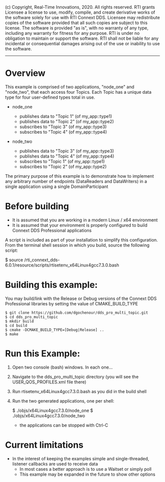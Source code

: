 (c) Copyright, Real-Time Innovations, 2020.  All rights reserved.
RTI grants Licensee a license to use, modify, compile, and create derivative
works of the software solely for use with RTI Connext DDS. Licensee may
redistribute copies of the software provided that all such copies are subject
to this license. The software is provided "as is", with no warranty of any
type, including any warranty for fitness for any purpose. RTI is under no
obligation to maintain or support the software. RTI shall not be liable for
any incidental or consequential damages arising out of the use or inability
to use the software.
***

# Overview

This example is comprised of two applications, "node_one" and "node_two", that
each access four Topics. Each Topic has a unique data type for four user-defined
types total in use.

- node_one

    - publishes data to "Topic 1" (of my_app::type1)
    - publishes data to "Topic 2" (of my_app::type2)
    - subscribes to "Topic 3" (of my_app::type3)
    - subscribes to "Topic 4" (of my_app::type4)

- node_two

    - publishes data to "Topic 3" (of my_app::type3)
    - publishes data to "Topic 4" (of my_app::type4)
    - subscribes to "Topic 1" (of my_app::type1)
    - subscribes to "Topic 2" (of my_app::type2)

The primary purpose of this example is to demonstrate how to implement any 
arbitrary number of endpoints (DataReaders and DataWriters) in a single 
application using a single DomainParticipant

# Before building

- It is assumed that you are working in a modern Linux / x64 environment
- It is assumed that your environment is properly configured to build Connext DDS Professional applications

A script is included as part of your installation to simplify this configuration.
From the terminal shell session in which you build, source the following script:

$ source <your install location>/rti_connext_dds-6.0.1/resource/scripts/rtisetenv_x64Linux4gcc7.3.0.bash

# Building this example:
 
 You may build/link with the Release or Debug versions of the Connext DDS 
 Professional libraries by setting the value of CMAKE_BUILD_TYPE 

    $ git clone https://github.com/dgochenour/dds_pro_multi_topic.git
    $ cd dds_pro_multi_topic
    $ mkdir build
    $ cd build
    $ cmake -DCMAKE_BUILD_TYPE=[Debug|Release] ..
    $ make


# Run this Example:

1) Open two console (bash) windows. In each one...
2) Navigate to the dds_pro_multi_topic directory (you will see the USER_QOS_PROFILES.xml file there)
3) Run rtisetenv_x64Linux4gcc7.3.0.bash as you did in the build shell
4) Run the two generated applications, one per shell:
    
    $ ./objs/x64Linux4gcc7.3.0/node_one 
    $ ./objs/x64Linux4gcc7.3.0/node_two 

    - the applications can be stopped with Ctrl-C

# Current limitations

- In the interest of keeping the examples simple and single-threaded, listener callbacks are used to receive data
    - In most cases a better approach is to use a Waitset or simply poll
    - This example may be expanded in the future to show other options
